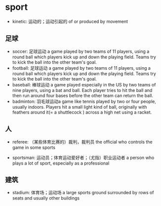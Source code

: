 # sport

- kinetic: 运动的；运动引起的 of or produced by movement

## 足球

- soccer: 足球运动 a game played by two teams of 11 players, using a round ball which players kick up and down the playing field. Teams try to kick the ball into the other team's goal.
- football: 足球运动 a game played by two teams of 11 players, using a round ball which players kick up and down the playing field. Teams try to kick the ball into the other team's goal.
- baseball: 棒球运动 a game played especially in the US by two teams of nine players, using a bat and ball. Each player tries to hit the ball and then run around four bases before the other team can return the ball.
- badminton: 羽毛球运动a game like tennis played by two or four people, usually indoors. Players hit a small light kind of ball, originally with feathers around it(= a shuttlecock ) across a high net using a racket.

## 人

- referee: （某些体育比赛的）裁判，裁判员 the official who controls the game in some sports

- sportsman: 运动员；体育运动爱好者；（尤指）职业运动者 a person who plays a lot of sport, especially as a professional

## 建筑

- stadium: 体育场；运动场 a large sports ground surrounded by rows of seats and usually other buildings
